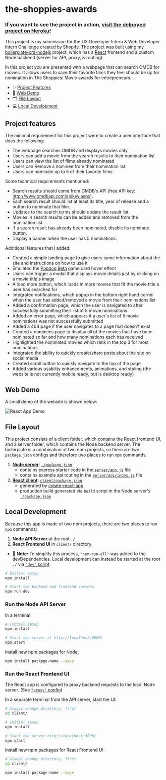 # the-shoppies-awards

### If you want to see the project in action, [visit the delpoyed project on Heroku](https://the-shoppies-awards.herokuapp.com/)!

This project is my submission for the UX Developer Intern & Web Developer Intern Challenge created by [Shopify](https://www.shopify.com/careers/developer-internships-data-science-internships-winter-2021-826aeb). The project was built using my [boilerplate-cra-nodejs](https://github.com/shinellm/boilerplate-cra-nodejs) project, which has a [React](https://github.com/facebook/create-react-app) frontend and a custom Node backend (server for API, proxy, & routing).

In this project you are presented with a webpage that can search OMDB for movies. It allows users to save their favorite films they feel should be up for nomination in The Shoppies: Movie awards for entrepreneurs.

* ✨ [Project Features](#user-content-project-features)
* 👾 [Web Demo](#user-content-web-demo)
* 🗂 [File Layout](#user-content-file-layout)
* 💻 [Local Development](#user-content-local-development)

## Project features
The minimal requirement for this project were to create a user interface that does the following:
* The webpage searches OMDB and displays movies only
* Users can add a movie from the search results to their nomination list
* Users can view the list of films already nominated
* Users can Remove a nominee from their nomination list
* Users can nominate up to 5 of their favorite films

Some technical requirements mentioned:
* Search results should come from OMDB's API (free API key: http://www.omdbapi.com/apikey.aspx).
* Each search result should list at least its title, year of release and a button to nominate that film.
* Updates to the search terms should update the result list
* Movies in search results can be added and removed from the nomination list.
* If a search result has already been nominated, disable its nominate button.
* Display a banner when the user has 5 nominations.

Additional features that I added:
* Created a simple landing page to give users some information about the site and instructions on how to use it
* Emulated the [Popdog Beta](https://popdog.com/games) game card hover effect
* Users can trigger a modal that displays movie details just by clicking on a movie title's image
* A load more button, which loads in more movies that fit the movie title a user has searched for
* Integrated notifications, which popup in the bottom right hand corner when the user has added/removed a movie from their nominations list
* Added a confirmation page, which the user is navigated to after successfully submitting their list of 5 movie nominations
* Added an error page, which appears if a user's list of 5 movie nominations was not successfully submitted
* Added a 404 page if the user navigates to a page that doesn't exist
* Created a nominees page to display all of the movies that have been nominated so far and how many nominations each has received
* Highlighted the nominated movies which rank in the top 3 for most nominations
* Integrated the ability to quickly create/share posts about the site on social media
* Created scroll button to quickly navigate to the top of the page
* Added various usability enhancements, animations, and styling (the website is not currently mobile ready, but is desktop ready)

## Web Demo

A small demo of the website is shown below:

![React App Demo](https://i.imgur.com/pPlO2B9.gif "The Shoppies Awards Web Demo")

## File Layout

This project consists of a client folder, which contains the React frontend UI, and a server folder, which contains the Node backend server. The boilerplate is a combination of two npm projects, so there are two `package.json` configs and therefore two places to run `npm` commands:

  1. [**Node server**](server/): [`./package.json`](package.json)
      * contains express starter code in the [`server/app.js`](server/app.js) file
      * contains example api routing in the [`server/api/index.js`](server/api/index.js) file
  2. [**React client**](client/): [`client/package.json`](client/package.json)
      * generated by [create-react-app](https://github.com/facebook/create-react-app)
      * production build generated via `build` script in the Node server's [`./package.json`](package.json)

## Local Development

Because this app is made of two npm projects, there are two places to run `npm` commands:

1. **Node API Server** at the root `./`
2. **React Frontend UI** in `client/` directory.

* 📝 **Note:** To simplify this process, `"npm-run-all"` was added to the devDependencies. Local development can instead be started at the root `./` via [`"dev"` script](/package.json):
```bash
# Initial setup
npm install

# Start the backend and frontend servers
npm run dev
```

### Run the Node API Server

In a terminal:

```bash
# Initial setup
npm install

# Start the server at http://localhost:8080/
npm start
```

Install new npm packages for Node:

```bash
npm install package-name --save
```


### Run the React Frontend UI

The React app is configured to proxy backend requests to the local Node server. (See [`"proxy"` config](client/package.json))

In a separate terminal from the API server, start the UI:

```bash
# Always change directory, first
cd client/

# Initial setup
npm install

# Start the server http://localhost:3000/
npm start
```

Install new npm packages for React Frontend UI:

```bash
# Always change directory, first
cd client/

npm install package-name --save
```
